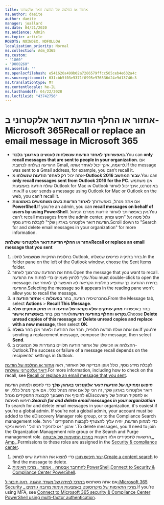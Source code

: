 ```yaml
---
title: אחזור או החלפה של הודעת דואר אלקטרוני
ms.author: daeite
author: daeite
manager: joallard
ms.date: 04/21/2020
ms.audience: Admin
ms.topic: article
ROBOTS: NOINDEX, NOFOLLOW
localization_priority: Normal
ms.collection: Adm_O365
ms.custom:
- "1860"
- "9000260"
ms.assetid: ''
ms.openlocfilehash: e541620a499b02a7206579ffcc505ceb4e632a4c
ms.sourcegitcommit: 631cbb5f03e5371f0995e976536d24e9d13746c3
ms.translationtype: MT
ms.contentlocale: he-IL
ms.lasthandoff: 04/22/2020
ms.locfileid: "43742756"
---
```

# <a name="recall-or-replace-an-email-message-in-microsoft-365"></a><span data-ttu-id="82e21-102">אחזור או החלף הודעת דואר אלקטרוני ב-Microsoft 365</span><span class="sxs-lookup"><span data-stu-id="82e21-102">Recall or replace an email message in Microsoft 365</span></span>

- <span data-ttu-id="82e21-103">**באפשרותך לאחזר הודעות שנשלחות לאנשים בארגונך בלבד**.</span><span class="sxs-lookup"><span data-stu-id="82e21-103">You can **only recall messages that are sent to people in your organization**.</span></span> <span data-ttu-id="82e21-104">אם ההודעה נשלחה לכתובת Gmail, לדוגמה, אינך יכול לאחזר אותה.</span><span class="sxs-lookup"><span data-stu-id="82e21-104">If the message was sent to a Gmail address, for example, you can't recall it.</span></span>
- <span data-ttu-id="82e21-105">אתה יכול **רק לאחזר הודעות שנשלחו מ-Outlook 2016 עבור המחשב**.</span><span class="sxs-lookup"><span data-stu-id="82e21-105">You can **only recall messages sent from Outlook 2016 for the PC**.</span></span> <span data-ttu-id="82e21-106">אם משתמש שולח הודעה באמצעות Outlook for Mac או Outlook באינטרנט, אינך יכול לאחזר אותו.</span><span class="sxs-lookup"><span data-stu-id="82e21-106">If a user sends a message using Outlook for Mac or Outlook on the web, you can't recall it.</span></span>
- <span data-ttu-id="82e21-107">אם אתה מנהל, באפשרותך **לאחזר הודעות בשם משתמשים באמצעות PowerShell**.</span><span class="sxs-lookup"><span data-stu-id="82e21-107">If you're an admin, you can **recall messages on behalf of users by using PowerShell**.</span></span> <span data-ttu-id="82e21-108">אין באפשרותך לאחזר הודעות ממרכז הניהול.</span><span class="sxs-lookup"><span data-stu-id="82e21-108">You can't recall messages from the admin center.</span></span> <span data-ttu-id="82e21-109">גלול מטה אל "חפש ומחק הודעות דואר אלקטרוני בארגון שלך" לקבלת מידע נוסף.</span><span class="sxs-lookup"><span data-stu-id="82e21-109">Scroll down to "Search for and delete email messages in your organization" for more information.</span></span>

<span data-ttu-id="82e21-110">**אחזר או החלף הודעת דואר אלקטרוני ששלחת**</span><span class="sxs-lookup"><span data-stu-id="82e21-110">**Recall or replace an email message that you sent**</span></span>

1. <span data-ttu-id="82e21-111">בחלונית התיקיות שמשמאל לחלון Outlook, בחר בתיקיה פריטים שנשלחו.</span><span class="sxs-lookup"><span data-stu-id="82e21-111">In the folder pane on the left of the Outlook window, choose the Sent Items folder.</span></span>
2. <span data-ttu-id="82e21-112">פתח את ההודעה שברצונך לאחזר.</span><span class="sxs-lookup"><span data-stu-id="82e21-112">Open the message that you want to recall.</span></span> <span data-ttu-id="82e21-113">עליך ללחוץ פעמיים כדי לפתוח את ההודעה.</span><span class="sxs-lookup"><span data-stu-id="82e21-113">You must double-click to open the message.</span></span> <span data-ttu-id="82e21-114">בחירת ההודעה כך שתופיע בחלונית הקריאה לא תאפשר לך לאחזר את ההודעה.</span><span class="sxs-lookup"><span data-stu-id="82e21-114">Selecting the message so it appears in the reading pane won't allow you to recall the message.</span></span>
3. <span data-ttu-id="82e21-115">מהכרטיסיה הודעה, בחר **בפעולות** > **אחזור הודעה זו**.</span><span class="sxs-lookup"><span data-stu-id="82e21-115">From the Message tab, select **Actions** > **Recall This Message**.</span></span>
4. <span data-ttu-id="82e21-116">בחר באפשרות **מחק עותקים שלא נקראו של הודעה זו** או **מחק עותקים שלא נקראו והחלף בהודעה חדשה**ולאחר מכן בחר **באפשרות אישור**.</span><span class="sxs-lookup"><span data-stu-id="82e21-116">Choose **Delete unread copies of this message** or **Delete unread copies and replace with a new message**, then select **OK**.</span></span>
5. <span data-ttu-id="82e21-117">אם אתה שולח הודעה חלופית, חבר את ההודעה ולאחר מכן בחר **בשלח**.</span><span class="sxs-lookup"><span data-stu-id="82e21-117">If you're sending a replacement message, compose the message, then select **Send**.</span></span>
6. <span data-ttu-id="82e21-118">ההצלחה או הכישלון של אחזור הודעה תלויים בהגדרות של הנמענים ב-Outlook.</span><span class="sxs-lookup"><span data-stu-id="82e21-118">The success or failure of a message recall depends on the recipients' settings in Outlook.</span></span>

<span data-ttu-id="82e21-119">לקבלת מידע נוסף, כולל אופן הבדיקה של האחזור, ראה [אחזור או החלפה של הודעת דואר אלקטרוני ששלחת](https://support.office.com/article/35027f88-d655-4554-b4f8-6c0729a723a0).</span><span class="sxs-lookup"><span data-stu-id="82e21-119">For more information, including how to check on the recall, see [Recall or replace an email message that you sent](https://support.office.com/article/35027f88-d655-4554-b4f8-6c0729a723a0).</span></span>

<span data-ttu-id="82e21-120">***חיפוש ומחיקה של הודעות דואר אלקטרוני בארגון שלך*** כדי לחפש ולמחוק הודעות דואר אלקטרוני בארגון שלך, זה הכי קל אם אתה מנהל כללי. אם אינך מנהל כללי, יש להוסיף את חשבונך לקבוצת התפקידים מנהל eDiscovery או לתפקיד הניהול של חיפוש תאימות.</span><span class="sxs-lookup"><span data-stu-id="82e21-120">***Search for and delete email messages in your organization*** To search for and delete email messages in your organization, it's easiest if you're a global admin. If you're not a global admin, your account must be added to the eDiscovery Manager role group, or to the Compliance Search management role.</span></span> <span data-ttu-id="82e21-121">כדי למחוק הודעות, יהיה עליך להצטרף לקבוצת התפקידים ' ניהול ארגון ' או לתפקיד הניהול ' חיפוש וניקוי '.</span><span class="sxs-lookup"><span data-stu-id="82e21-121">To delete messages, you'll need to join the Organization Management role group or the Search and Purge management role.</span></span> <span data-ttu-id="82e21-122">הרשאות לתפקידים אלה מוקצות [במרכז התאימות של אבטחה _ Amp_](https://protection.office.com/).</span><span class="sxs-lookup"><span data-stu-id="82e21-122">Permissions to these roles are assigned in the [Security & compliance center](https://protection.office.com/).</span></span>

1. <span data-ttu-id="82e21-123">[יצור חיפוש תוכן](https://docs.microsoft.com/office365/securitycompliance/content-search) כדי למצוא את ההודעה שיש למחוק.</span><span class="sxs-lookup"><span data-stu-id="82e21-123">[Create a content search](https://docs.microsoft.com/office365/securitycompliance/content-search) to find the message to delete.</span></span>
2. <span data-ttu-id="82e21-124">[להתחבר אבטחה _ אמפר _ מרכז תאימות PowerShell](https://docs.microsoft.com/powershell/exchange/office-365-scc/connect-to-scc-powershell/connect-to-scc-powershell?view=exchange-ps).</span><span class="sxs-lookup"><span data-stu-id="82e21-124">[Connect to Security & Compliance Center PowerShell](https://docs.microsoft.com/powershell/exchange/office-365-scc/connect-to-scc-powershell/connect-to-scc-powershell?view=exchange-ps).</span></span> 

<span data-ttu-id="82e21-125">אם אתה משתמש [במרכז למידה של משרד ההגנה, ראה חיבור ל-Microsoft 365 Security _ מרכז התאימות של מיקרוסופט באמצעות אימות מרובה גורמים](https://docs.microsoft.com/powershell/exchange/office-365-scc/connect-to-scc-powershell/mfa-connect-to-scc-powershell?view=exchange-ps).</span><span class="sxs-lookup"><span data-stu-id="82e21-125">If you're using MFA, see [Connect to Microsoft 365 security & Compliance Center PowerShell using multi-factor authentication](https://docs.microsoft.com/powershell/exchange/office-365-scc/connect-to-scc-powershell/mfa-connect-to-scc-powershell?view=exchange-ps).</span></span> 
